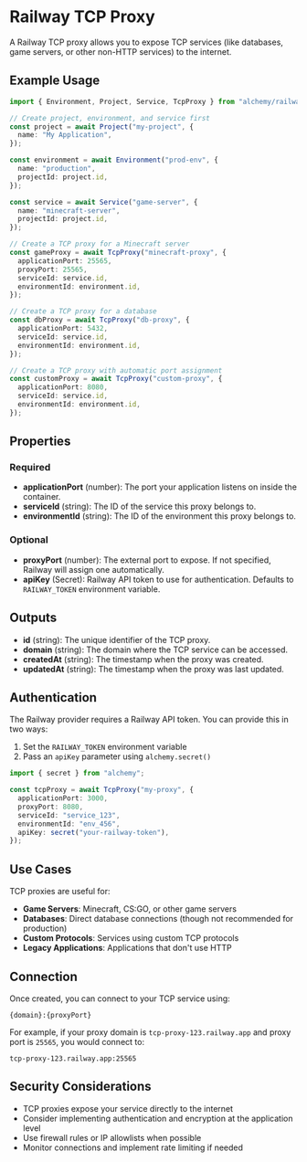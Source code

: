 # Railway TCP Proxy

A Railway TCP proxy allows you to expose TCP services (like databases, game servers, or other non-HTTP services) to the internet.

## Example Usage

```typescript
import { Environment, Project, Service, TcpProxy } from "alchemy/railway";

// Create project, environment, and service first
const project = await Project("my-project", {
  name: "My Application",
});

const environment = await Environment("prod-env", {
  name: "production",
  projectId: project.id,
});

const service = await Service("game-server", {
  name: "minecraft-server",
  projectId: project.id,
});

// Create a TCP proxy for a Minecraft server
const gameProxy = await TcpProxy("minecraft-proxy", {
  applicationPort: 25565,
  proxyPort: 25565,
  serviceId: service.id,
  environmentId: environment.id,
});

// Create a TCP proxy for a database
const dbProxy = await TcpProxy("db-proxy", {
  applicationPort: 5432,
  serviceId: service.id,
  environmentId: environment.id,
});

// Create a TCP proxy with automatic port assignment
const customProxy = await TcpProxy("custom-proxy", {
  applicationPort: 8080,
  serviceId: service.id,
  environmentId: environment.id,
});
```

## Properties

### Required

- **applicationPort** (number): The port your application listens on inside the container.
- **serviceId** (string): The ID of the service this proxy belongs to.
- **environmentId** (string): The ID of the environment this proxy belongs to.

### Optional

- **proxyPort** (number): The external port to expose. If not specified, Railway will assign one automatically.
- **apiKey** (Secret): Railway API token to use for authentication. Defaults to `RAILWAY_TOKEN` environment variable.

## Outputs

- **id** (string): The unique identifier of the TCP proxy.
- **domain** (string): The domain where the TCP service can be accessed.
- **createdAt** (string): The timestamp when the proxy was created.
- **updatedAt** (string): The timestamp when the proxy was last updated.

## Authentication

The Railway provider requires a Railway API token. You can provide this in two ways:

1. Set the `RAILWAY_TOKEN` environment variable
2. Pass an `apiKey` parameter using `alchemy.secret()`

```typescript
import { secret } from "alchemy";

const tcpProxy = await TcpProxy("my-proxy", {
  applicationPort: 3000,
  proxyPort: 8080,
  serviceId: "service_123",
  environmentId: "env_456",
  apiKey: secret("your-railway-token"),
});
```

## Use Cases

TCP proxies are useful for:

- **Game Servers**: Minecraft, CS:GO, or other game servers
- **Databases**: Direct database connections (though not recommended for production)
- **Custom Protocols**: Services using custom TCP protocols
- **Legacy Applications**: Applications that don't use HTTP

## Connection

Once created, you can connect to your TCP service using:

```
{domain}:{proxyPort}
```

For example, if your proxy domain is `tcp-proxy-123.railway.app` and proxy port is `25565`, you would connect to:

```
tcp-proxy-123.railway.app:25565
```

## Security Considerations

- TCP proxies expose your service directly to the internet
- Consider implementing authentication and encryption at the application level
- Use firewall rules or IP allowlists when possible
- Monitor connections and implement rate limiting if needed
